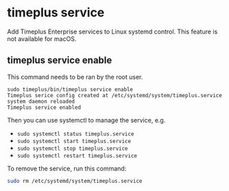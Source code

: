 # timeplus service
Add Timeplus Enterprise services to Linux systemd control. This feature is not available for macOS.

## timeplus service enable
This command needs to be ran by the root user.
```
sudo timeplus/bin/timeplus service enable
Timeplus serice config created at /etc/systemd/system/timeplus.service
system daemon reloaded
Timeplus service enabled
```

Then you can use systemctl to manage the service, e.g.
* `sudo systemctl status timeplus.service`
* `sudo systemctl start timeplus.service`
* `sudo systemctl stop timeplus.service`
* `sudo systemctl restart timeplus.service`

To remove the service, run this command:
```bash
sudo rm /etc/systemd/system/timeplus.service
```
